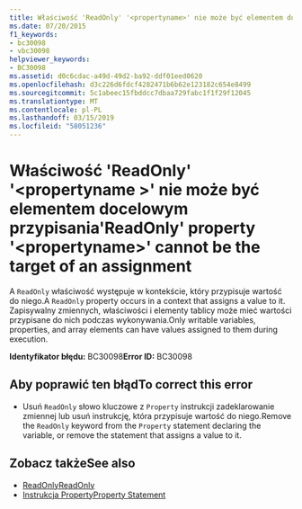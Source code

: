 ```yaml
---
title: Właściwość 'ReadOnly' '<propertyname>' nie może być elementem docelowym przypisania
ms.date: 07/20/2015
f1_keywords:
- bc30098
- vbc30098
helpviewer_keywords:
- BC30098
ms.assetid: d0c6cdac-a49d-49d2-ba92-ddf01eed0620
ms.openlocfilehash: d3c226d6fdcf4282471b6b62e123182c654e8499
ms.sourcegitcommit: 5c1abeec15fbddcc7dbaa729fabc1f1f29f12045
ms.translationtype: MT
ms.contentlocale: pl-PL
ms.lasthandoff: 03/15/2019
ms.locfileid: "58051236"
---
```

# <a name="readonly-property-propertyname-cannot-be-the-target-of-an-assignment"></a><span data-ttu-id="12d10-102">Właściwość 'ReadOnly' '\<propertyname >' nie może być elementem docelowym przypisania</span><span class="sxs-lookup"><span data-stu-id="12d10-102">'ReadOnly' property '\<propertyname>' cannot be the target of an assignment</span></span>
<span data-ttu-id="12d10-103">A `ReadOnly` właściwość występuje w kontekście, który przypisuje wartość do niego.</span><span class="sxs-lookup"><span data-stu-id="12d10-103">A `ReadOnly` property occurs in a context that assigns a value to it.</span></span> <span data-ttu-id="12d10-104">Zapisywalny zmiennych, właściwości i elementy tablicy może mieć wartości przypisane do nich podczas wykonywania.</span><span class="sxs-lookup"><span data-stu-id="12d10-104">Only writable variables, properties, and array elements can have values assigned to them during execution.</span></span>  
  
 <span data-ttu-id="12d10-105">**Identyfikator błędu:** BC30098</span><span class="sxs-lookup"><span data-stu-id="12d10-105">**Error ID:** BC30098</span></span>  
  
## <a name="to-correct-this-error"></a><span data-ttu-id="12d10-106">Aby poprawić ten błąd</span><span class="sxs-lookup"><span data-stu-id="12d10-106">To correct this error</span></span>  
  
-   <span data-ttu-id="12d10-107">Usuń `ReadOnly` słowo kluczowe z `Property` instrukcji zadeklarowanie zmiennej lub usuń instrukcję, która przypisuje wartość do niego.</span><span class="sxs-lookup"><span data-stu-id="12d10-107">Remove the `ReadOnly` keyword from the `Property` statement declaring the variable, or remove the statement that assigns a value to it.</span></span>  
  
## <a name="see-also"></a><span data-ttu-id="12d10-108">Zobacz także</span><span class="sxs-lookup"><span data-stu-id="12d10-108">See also</span></span>

- [<span data-ttu-id="12d10-109">ReadOnly</span><span class="sxs-lookup"><span data-stu-id="12d10-109">ReadOnly</span></span>](../../visual-basic/language-reference/modifiers/readonly.md)
- [<span data-ttu-id="12d10-110">Instrukcja Property</span><span class="sxs-lookup"><span data-stu-id="12d10-110">Property Statement</span></span>](../../visual-basic/language-reference/statements/property-statement.md)
